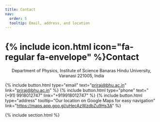 ```yaml
---
title: Contact
nav:
  order: 5
  tooltip: Email, address, and location
---
```


# {% include icon.html icon="fa-regular fa-envelope" %}Contact

<center>Department of Physics, Institute of Science
Banaras Hindu University, Varanasi 221005, India</center>

{%
  include button.html
  type="email"
  text="priraj@bhu.ac.in"
  link="priraj@bhu.ac.in"
%}
{%
  include button.html
  type="phone"
  text="(+91) 9918012747"
  link="+919918012747"
%}
{%
  include button.html
  type="address"
  tooltip="Our location on Google Maps for easy navigation"
  link="https://maps.app.goo.gl/uHecAzWzdbZu9Hs3A"
%}

{% include section.html %}

